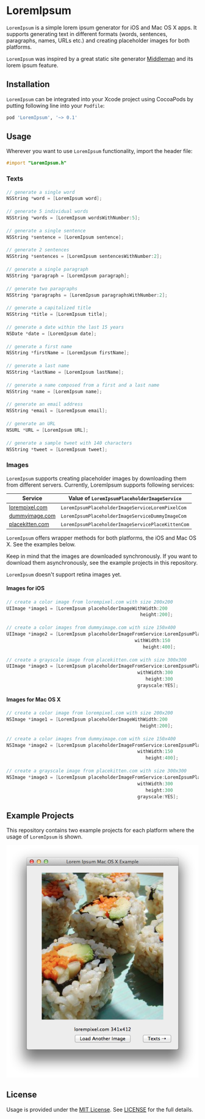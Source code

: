 # LoremIpsum

`LoremIpsum` is a simple lorem ipsum generator for iOS and Mac OS X apps. It supports generating text in different formats (words, sentences, paragraphs, names, URLs etc.) and creating placeholder images for both platforms.

`LoremIpsum` was inspired by a great static site generator [Middleman](http://github.com/middleman/middleman) and its lorem ipsum feature.

## Installation

`LoremIpsum` can be integrated into your Xcode project using CocoaPods by putting following line into your `Podfile`:

```ruby
pod 'LoremIpsum', '~> 0.1'
```

## Usage

Wherever you want to use `LoremIpsum` functionality, import the header file:

```objective-c
#import "LoremIpsum.h"
```

### Texts

```objective-c
// generate a single word
NSString *word = [LoremIpsum word];

// generate 5 individual words
NSString *words = [LoremIpsum wordsWithNumber:5];

// generate a single sentence
NSString *sentence = [LoremIpsum sentence]; 

// generate 2 sentences
NSString *sentences = [LoremIpsum sentencesWithNumber:2];

// generate a single paragraph
NSString *paragraph = [LoremIpsum paragraph];

// generate two paragraphs
NSString *paragraphs = [LoremIpsum paragraphsWithNumber:2];

// generate a capitalized title
NSString *title = [LoremIpsum title];

// generate a date within the last 15 years
NSDate *date = [LoremIpsum date];

// generate a first name
NSString *firstName = [LoremIpsum firstName];

// generate a last name
NSString *lastName = [LoremIpsum lastName];

// generate a name composed from a first and a last name
NSString *name = [LoremIpsum name];

// generate an email address
NSString *email = [LoremIpsum email];

// generate an URL
NSURL *URL = [LoremIpsum URL];

// generate a sample tweet with 140 characters
NSString *tweet = [LoremIpsum tweet];
```

### Images

`LoremIpsum` supports creating placeholder images by downloading them from different servers. Currently, LoremIpsum supports following services:

| Service                                   | Value of `LoremIpsumPlaceholderImageService`      |
| ----------------------------------------- | ------------------------------------------------- |
| [lorempixel.com](http://lorempixel.com)   | `LoremIpsumPlaceholderImageServiceLoremPixelCom`  |
| [dummyimage.com](http://dummyimage.com)   | `LoremIpsumPlaceholderImageServiceDummyImageCom`  |
| [placekitten.com](http://placekitten.com) | `LoremIpsumPlaceholderImageServicePlaceKittenCom` |

`LoremIpsum` offers wrapper methods for both platforms, the iOS and Mac OS X. See the examples below.

Keep in mind that the images are downloaded synchronously. If you want to download them asynchronously, see the example projects in this repository.

`LoremIpsum` doesn't support retina images yet.

#### Images for iOS

```objective-c
// create a color image from lorempixel.com with size 200x200
UIImage *image1 = [LoremIpsum placeholderImageWithWidth:200 
                                                 height:200];

// create a color images from dummyimage.com with size 150x400
UIImage *image2 = [LoremIpsum placeholderImageFromService:LoremIpsumPlaceholderImageServiceDummyImageCom 
                                               withWidth:150 
                                                  height:400];

// create a grayscale image from placekitten.com with size 300x300
UIImage *image3 = [LoremIpsum placeholderImageFromService:LoremIpsumPlaceholderImageServicePlaceKittenCom 
                                                withWidth:300 
                                                   height:300 
                                                grayscale:YES];
```

#### Images for Mac OS X

```objective-c
// create a color image from lorempixel.com with size 200x200
NSImage *image1 = [LoremIpsum placeholderImageWithWidth:200
                                                 height:200];

// create a color images from dummyimage.com with size 150x400
NSImage *image2 = [LoremIpsum placeholderImageFromService:LoremIpsumPlaceholderImageServiceDummyImageCom
                                                withWidth:150
                                                   height:400];

// create a grayscale image from placekitten.com with size 300x300
NSImage *image3 = [LoremIpsum placeholderImageFromService:LoremIpsumPlaceholderImageServicePlaceKittenCom
                                                withWidth:300
                                                   height:300
                                                grayscale:YES];
```

## Example Projects

This repository contains two example projects for each platform where the usage of `LoremIpsum` is shown.

![Mac OS X Example Screenshot](/Screenshot.png)

## License

Usage is provided under the [MIT License](http://opensource.org/licenses/MIT). See [LICENSE](LICENSE.md) for the full details.